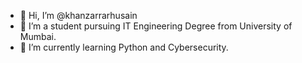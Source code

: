 - 👋 Hi, I’m @khanzarrarhusain
- 👀 I’m a student pursuing IT Engineering Degree from University of Mumbai.
- 🌱 I’m currently learning Python and Cybersecurity.

<!---
khanzarrarhusain/khanzarrarhusain is a ✨ special ✨ repository because its `README.md` (this file) appears on your GitHub profile.
You can click the Preview link to take a look at your changes.
--->
